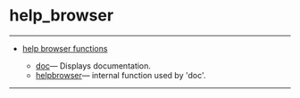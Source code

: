 <!DOCTYPE html PUBLIC "-//W3C//DTD XHTML 1.0 Strict//EN"
"http://www.w3.org/TR/xhtml1/DTD/xhtml1-strict.dtd">
<head>
<html xmlns = "http://www.w3.org/1999/xhtml">
<meta name="generator" content=
"HTML Generated by Nelson"/>
<title>help_browser</title>
</head>

<body>
<body>
<h1 class = "refname">help_browser</h1>
<hr/>

<div>
<ul>
<li><a href = "chapter_help_browser.md" class = "chapter">help browser functions</a></li>
<ul class = "list-chapter">
<li><a href = doc.md class = "refentry">doc</a>&mdash; <span class = "refentry-description">Displays documentation.</span></li>
<li><a href = helpbrowser.md class = "refentry">helpbrowser</a>&mdash; <span class = "refentry-description">internal function used by 'doc'.</span></li>
</ul>
</ul>
</div>
<hr/>

</body>
</html>

